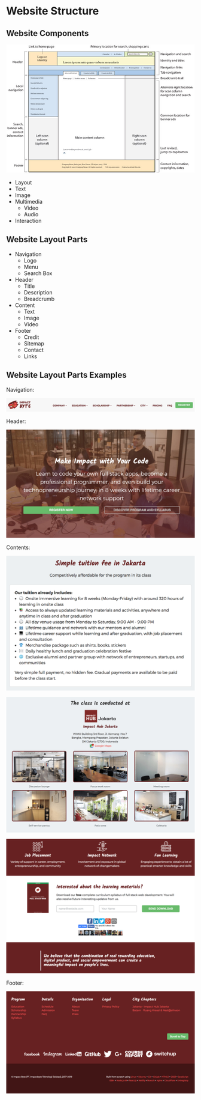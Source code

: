 # Website Structure

## Website Components

![](images/website-structure.jpg)

- Layout
- Text
- Image
- Multimedia
  - Video
  - Audio
- Interaction

## Website Layout Parts

- Navigation
  - Logo
  - Menu
  - Search Box
- Header
  - Title
  - Description
  - Breadcrumb
- Content
  - Text
  - Image
  - Video
- Footer
  - Credit
  - Sitemap
  - Contact
  - Links

## Website Layout Parts Examples

Navigation:

![](images/website-structure-navigation.png)

Header:

![](images/website-structure-header.jpg)

Contents:

![](images/website-structure-content-1.png)

![](images/website-structure-content-2.jpg)

![](images/website-structure-content-3.png)

Footer:

![](images/website-structure-footer.png)
